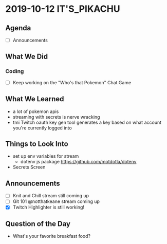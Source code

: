 # 2019-10-12 IT'S_PIKACHU

## Agenda

- [ ] Announcements

## What We Did

### Coding

- [ ] Keep working on the "Who's that Pokemon" Chat Game

## What We Learned

- a lot of pokemon apis
- streaming with secrets is nerve wracking
- tmi Twitch oauth key gen tool generates a key based on what account you're currently logged into

## Things to Look Into

- set up env variables for stream
  - dotenv js package https://github.com/motdotla/dotenv
- Secrets Screen

## Announcements

- [ ] Knit and Chill stream still coming up
- [ ] Git 101 @notthatkeane stream coming up
- [x] Twitch Highlighter is still working!

## Question of the Day

- What's your favorite breakfast food?
